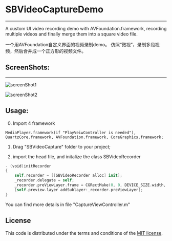 # SBVideoCaptureDemo
---

A custom UI video recording demo with AVFoundation.framework, recording multiple videos and finally merge them into a square video file.

一个用AVFoundation自定义界面的视频录制demo。 仿照“微视”，录制多段视频，然后合并成一个正方形的视频文件。

## ScreenShots:
------------

![screenShot1][1]

![screenShot2][2]


Usage:
----------
0. Import 4 framework
```
MediaPlayer.framework(if "PlayVeiwController is needed"), QuartzCore.framework, AVFoundation.framework, CoreGraphics.framework;
```

1. Drag "SBVideoCapture" folder to your project;

2. import the head file, and initalize the class SBVideoRecorder

```swift
- (void)initRecorder
{
    self.recorder = [[SBVideoRecorder alloc] init];
    _recorder.delegate = self;
    _recorder.preViewLayer.frame = CGRectMake(0, 0, DEVICE_SIZE.width, DEVICE_SIZE.width);
    [self.preview.layer addSublayer:_recorder.preViewLayer];
}
```

 You can find more details in file "CaptureViewController.m"

## License

This code is distributed under the terms and conditions of the [MIT license](LICENSE).

[1]: http://hte4mj-resource.stor.sinaapp.com/SBVideoCapture/1.PNG
[2]: http://hte4mj-resource.stor.sinaapp.com/SBVideoCapture/2.PNG